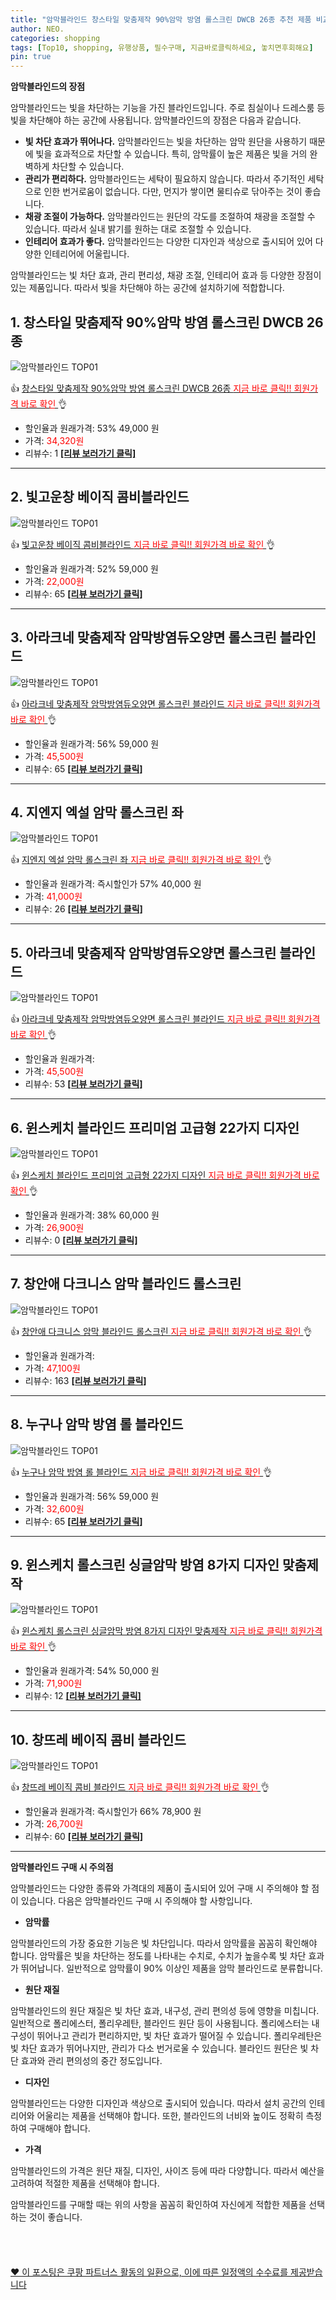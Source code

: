 ```yaml
---
title: "암막블라인드 창스타일 맞춤제작 90%암막 방염 롤스크린 DWCB 26종 추천 제품 비교 최저 가격 비교 장점 구매가이드"
author: NEO.
categories: shopping
tags: [Top10, shopping, 유행상품, 필수구매, 지금바로클릭하세요, 놓치면후회해요]
pin: true
---
```

**암막블라인드의 장점**

암막블라인드는 빛을 차단하는 기능을 가진 블라인드입니다. 주로 침실이나 드레스룸 등 빛을 차단해야 하는 공간에 사용됩니다. 암막블라인드의 장점은 다음과 같습니다.

* **빛 차단 효과가 뛰어나다.** 암막블라인드는 빛을 차단하는 암막 원단을 사용하기 때문에 빛을 효과적으로 차단할 수 있습니다. 특히, 암막률이 높은 제품은 빛을 거의 완벽하게 차단할 수 있습니다.
* **관리가 편리하다.** 암막블라인드는 세탁이 필요하지 않습니다. 따라서 주기적인 세탁으로 인한 번거로움이 없습니다. 다만, 먼지가 쌓이면 물티슈로 닦아주는 것이 좋습니다.
* **채광 조절이 가능하다.** 암막블라인드는 원단의 각도를 조절하여 채광을 조절할 수 있습니다. 따라서 실내 밝기를 원하는 대로 조절할 수 있습니다.
* **인테리어 효과가 좋다.** 암막블라인드는 다양한 디자인과 색상으로 출시되어 있어 다양한 인테리어에 어울립니다.

암막블라인드는 빛 차단 효과, 관리 편리성, 채광 조절, 인테리어 효과 등 다양한 장점이 있는 제품입니다. 따라서 빛을 차단해야 하는 공간에 설치하기에 적합합니다.

   

## 1. 창스타일 맞춤제작 90%암막 방염 롤스크린 DWCB 26종

![암막블라인드 TOP01](https://thumbnail8.coupangcdn.com/thumbnails/remote/490x490ex/image/vendor_inventory/efab/e2be68bf273ac4ca4a7cb578a336fab844cd89293e62c9009d7690ffca4b.jpg)


👍 [창스타일 맞춤제작 90%암막 방염 롤스크린 DWCB 26종 <font color=red> 지금 바로 클릭!! 회원가격 바로 확인 </font> ](https://link.coupang.com/re/AFFSDP?lptag=AF3617701&subid=GithubCoopas&pageKey=6283763222&traceid=V0-153&itemId=12915561022&vendorItemId=80180311907) 👌 


- 할인율과 원래가격: 53%  49,000   원
- 가격: <span style='color:red'>34,320원</span>
- 리뷰수: 1  [**[리뷰 보러가기 클릭]**](https://link.coupang.com/re/AFFSDP?lptag=AF3617701&subid=GithubCoopas&pageKey=6283763222&traceid=V0-153&itemId=12915561022&vendorItemId=80180311907)

---


   

## 2. 빛고운창 베이직 콤비블라인드

![암막블라인드 TOP01](https://thumbnail6.coupangcdn.com/thumbnails/remote/490x490ex/image/product/image/vendoritem/2019/06/10/3277073102/045a2b7c-2786-4f50-8231-c1897d86cbfa.jpg)


👍 [빛고운창 베이직 콤비블라인드 <font color=red> 지금 바로 클릭!! 회원가격 바로 확인 </font> ](https://link.coupang.com/re/AFFSDP?lptag=AF3617701&subid=GithubCoopas&pageKey=4570486&traceid=V0-153&itemId=132066420&vendorItemId=3277073102) 👌 


- 할인율과 원래가격: 52%  59,000   원
- 가격: <span style='color:red'>22,000원</span>
- 리뷰수: 65  [**[리뷰 보러가기 클릭]**](https://link.coupang.com/re/AFFSDP?lptag=AF3617701&subid=GithubCoopas&pageKey=4570486&traceid=V0-153&itemId=132066420&vendorItemId=3277073102)

---


   

## 3. 아라크네 맞춤제작 암막방염듀오양면 롤스크린 블라인드

![암막블라인드 TOP01](https://thumbnail9.coupangcdn.com/thumbnails/remote/490x490ex/image/vendor_inventory/4faf/658b7afd948799abf2b0ae57db5765f80648043b14ee77c52afd20f7b455.jpg)


👍 [아라크네 맞춤제작 암막방염듀오양면 롤스크린 블라인드 <font color=red> 지금 바로 클릭!! 회원가격 바로 확인 </font> ](https://link.coupang.com/re/AFFSDP?lptag=AF3617701&subid=GithubCoopas&pageKey=1909283804&traceid=V0-153&itemId=3241918820&vendorItemId=71229106516) 👌 


- 할인율과 원래가격: 56%  59,000   원
- 가격: <span style='color:red'>45,500원</span>
- 리뷰수: 65  [**[리뷰 보러가기 클릭]**](https://link.coupang.com/re/AFFSDP?lptag=AF3617701&subid=GithubCoopas&pageKey=1909283804&traceid=V0-153&itemId=3241918820&vendorItemId=71229106516)

---


   

## 4. 지엔지 엑설 암막 롤스크린 좌

![암막블라인드 TOP01](https://thumbnail6.coupangcdn.com/thumbnails/remote/490x490ex/image/retail/images/2020/03/11/17/4/2bf43586-7847-432b-8dd4-c08072e3eeea.jpg)


👍 [지엔지 엑설 암막 롤스크린 좌 <font color=red> 지금 바로 클릭!! 회원가격 바로 확인 </font> ](https://link.coupang.com/re/AFFSDP?lptag=AF3617701&subid=GithubCoopas&pageKey=1353345975&traceid=V0-153&itemId=2381975533&vendorItemId=70377478362) 👌 


- 할인율과 원래가격: 즉시할인가 57%  40,000   원
- 가격: <span style='color:red'>41,000원</span>
- 리뷰수: 26  [**[리뷰 보러가기 클릭]**](https://link.coupang.com/re/AFFSDP?lptag=AF3617701&subid=GithubCoopas&pageKey=1353345975&traceid=V0-153&itemId=2381975533&vendorItemId=70377478362)

---


   

## 5. 아라크네 맞춤제작 암막방염듀오양면 롤스크린 블라인드

![암막블라인드 TOP01](https://thumbnail9.coupangcdn.com/thumbnails/remote/490x490ex/image/vendor_inventory/4faf/658b7afd948799abf2b0ae57db5765f80648043b14ee77c52afd20f7b455.jpg)


👍 [아라크네 맞춤제작 암막방염듀오양면 롤스크린 블라인드 <font color=red> 지금 바로 클릭!! 회원가격 바로 확인 </font> ](https://link.coupang.com/re/AFFSDP?lptag=AF3617701&subid=GithubCoopas&pageKey=1909283804&traceid=V0-153&itemId=3241918820&vendorItemId=71229106516) 👌 


- 할인율과 원래가격: 
- 가격: <span style='color:red'>45,500원</span>
- 리뷰수: 53  [**[리뷰 보러가기 클릭]**](https://link.coupang.com/re/AFFSDP?lptag=AF3617701&subid=GithubCoopas&pageKey=1909283804&traceid=V0-153&itemId=3241918820&vendorItemId=71229106516)

---


   

## 6. 윈스케치 블라인드 프리미엄 고급형 22가지 디자인

![암막블라인드 TOP01](https://thumbnail7.coupangcdn.com/thumbnails/remote/490x490ex/image/vendor_inventory/97db/db0c7e71f6e69044997efb601c660487cb0a998b12323b955e61db5209ef.jpg)


👍 [윈스케치 블라인드 프리미엄 고급형 22가지 디자인 <font color=red> 지금 바로 클릭!! 회원가격 바로 확인 </font> ](https://link.coupang.com/re/AFFSDP?lptag=AF3617701&subid=GithubCoopas&pageKey=4977069785&traceid=V0-153&itemId=6618311419&vendorItemId=73912196875) 👌 


- 할인율과 원래가격: 38%  60,000   원
- 가격: <span style='color:red'>26,900원</span>
- 리뷰수: 0  [**[리뷰 보러가기 클릭]**](https://link.coupang.com/re/AFFSDP?lptag=AF3617701&subid=GithubCoopas&pageKey=4977069785&traceid=V0-153&itemId=6618311419&vendorItemId=73912196875)

---


   

## 7. 창안애 다크니스 암막 블라인드 롤스크린

![암막블라인드 TOP01](https://thumbnail6.coupangcdn.com/thumbnails/remote/490x490ex/image/retail/images/5918558364351133-02527fff-3e08-4e68-ad00-1e2b5eb360dc.jpg)


👍 [창안애 다크니스 암막 블라인드 롤스크린 <font color=red> 지금 바로 클릭!! 회원가격 바로 확인 </font> ](https://link.coupang.com/re/AFFSDP?lptag=AF3617701&subid=GithubCoopas&pageKey=6778780752&traceid=V0-153&itemId=15934708960&vendorItemId=83141617231) 👌 


- 할인율과 원래가격: 
- 가격: <span style='color:red'>47,100원</span>
- 리뷰수: 163  [**[리뷰 보러가기 클릭]**](https://link.coupang.com/re/AFFSDP?lptag=AF3617701&subid=GithubCoopas&pageKey=6778780752&traceid=V0-153&itemId=15934708960&vendorItemId=83141617231)

---


   

## 8. 누구나 암막 방염 롤 블라인드

![암막블라인드 TOP01](https://thumbnail9.coupangcdn.com/thumbnails/remote/490x490ex/image/rs_quotation_api/vg68vexk/3a3fb889830e4730ae295125b1164a8c.jpg)


👍 [누구나 암막 방염 롤 블라인드 <font color=red> 지금 바로 클릭!! 회원가격 바로 확인 </font> ](https://link.coupang.com/re/AFFSDP?lptag=AF3617701&subid=GithubCoopas&pageKey=7183665949&traceid=V0-153&itemId=18122411715&vendorItemId=85273491628) 👌 


- 할인율과 원래가격: 56%  59,000   원
- 가격: <span style='color:red'>32,600원</span>
- 리뷰수: 65  [**[리뷰 보러가기 클릭]**](https://link.coupang.com/re/AFFSDP?lptag=AF3617701&subid=GithubCoopas&pageKey=7183665949&traceid=V0-153&itemId=18122411715&vendorItemId=85273491628)

---


   

## 9. 윈스케치 롤스크린 싱글암막 방염 8가지 디자인 맞춤제작

![암막블라인드 TOP01](https://thumbnail7.coupangcdn.com/thumbnails/remote/490x490ex/image/vendor_inventory/cb71/66363ad1d692d4e749bd2e24dfa3fe80b4473a90f6109264cd0f5a73e6a8.jpg)


👍 [윈스케치 롤스크린 싱글암막 방염 8가지 디자인 맞춤제작 <font color=red> 지금 바로 클릭!! 회원가격 바로 확인 </font> ](https://link.coupang.com/re/AFFSDP?lptag=AF3617701&subid=GithubCoopas&pageKey=7408839225&traceid=V0-153&itemId=19191894388&vendorItemId=73740361622) 👌 


- 할인율과 원래가격: 54%  50,000   원
- 가격: <span style='color:red'>71,900원</span>
- 리뷰수: 12  [**[리뷰 보러가기 클릭]**](https://link.coupang.com/re/AFFSDP?lptag=AF3617701&subid=GithubCoopas&pageKey=7408839225&traceid=V0-153&itemId=19191894388&vendorItemId=73740361622)

---


   

## 10. 창뜨레 베이직 콤비 블라인드

![암막블라인드 TOP01](https://thumbnail10.coupangcdn.com/thumbnails/remote/490x490ex/image/retail/images/2018/02/28/10/4/4a364a9c-02e5-4d5c-ba14-8aee52b3ad7a.jpg)


👍 [창뜨레 베이직 콤비 블라인드 <font color=red> 지금 바로 클릭!! 회원가격 바로 확인 </font> ](https://link.coupang.com/re/AFFSDP?lptag=AF3617701&subid=GithubCoopas&pageKey=67850007&traceid=V0-153&itemId=226682770&vendorItemId=3551287475) 👌 


- 할인율과 원래가격: 즉시할인가 66%  78,900   원
- 가격: <span style='color:red'>26,700원</span>
- 리뷰수: 60  [**[리뷰 보러가기 클릭]**](https://link.coupang.com/re/AFFSDP?lptag=AF3617701&subid=GithubCoopas&pageKey=67850007&traceid=V0-153&itemId=226682770&vendorItemId=3551287475)

---
**암막블라인드 구매 시 주의점**

암막블라인드는 다양한 종류와 가격대의 제품이 출시되어 있어 구매 시 주의해야 할 점이 있습니다. 다음은 암막블라인드 구매 시 주의해야 할 사항입니다.

* **암막률**

암막블라인드의 가장 중요한 기능은 빛 차단입니다. 따라서 암막률을 꼼꼼히 확인해야 합니다. 암막률은 빛을 차단하는 정도를 나타내는 수치로, 수치가 높을수록 빛 차단 효과가 뛰어납니다. 일반적으로 암막률이 90% 이상인 제품을 암막 블라인드로 분류합니다.

* **원단 재질**

암막블라인드의 원단 재질은 빛 차단 효과, 내구성, 관리 편의성 등에 영향을 미칩니다. 일반적으로 폴리에스터, 폴리우레탄, 블라인드 원단 등이 사용됩니다. 폴리에스터는 내구성이 뛰어나고 관리가 편리하지만, 빛 차단 효과가 떨어질 수 있습니다. 폴리우레탄은 빛 차단 효과가 뛰어나지만, 관리가 다소 번거로울 수 있습니다. 블라인드 원단은 빛 차단 효과와 관리 편의성의 중간 정도입니다.

* **디자인**

암막블라인드는 다양한 디자인과 색상으로 출시되어 있습니다. 따라서 설치 공간의 인테리어와 어울리는 제품을 선택해야 합니다. 또한, 블라인드의 너비와 높이도 정확히 측정하여 구매해야 합니다.

* **가격**

암막블라인드의 가격은 원단 재질, 디자인, 사이즈 등에 따라 다양합니다. 따라서 예산을 고려하여 적절한 제품을 선택해야 합니다.

암막블라인드를 구매할 때는 위의 사항을 꼼꼼히 확인하여 자신에게 적합한 제품을 선택하는 것이 좋습니다.<br><br><br><br><br> [ ❤  이 포스팅은 쿠팡 파트너스 활동의 일환으로, 이에 따른 일정액의 수수료를 제공받습니다](https://link.coupang.com/a/bcEFyh)